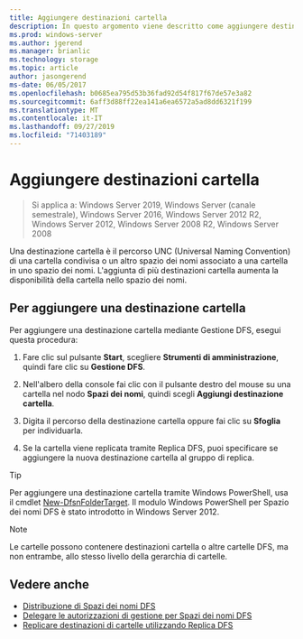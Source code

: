 ```yaml
---
title: Aggiungere destinazioni cartella
description: In questo argomento viene descritto come aggiungere destinazioni cartella (percorsi UNC)
ms.prod: windows-server
ms.author: jgerend
ms.manager: brianlic
ms.technology: storage
ms.topic: article
author: jasongerend
ms-date: 06/05/2017
ms.openlocfilehash: b0685ea795d53b36fad92d54f817f67de57e3a82
ms.sourcegitcommit: 6aff3d88ff22ea141a6ea6572a5ad8dd6321f199
ms.translationtype: MT
ms.contentlocale: it-IT
ms.lasthandoff: 09/27/2019
ms.locfileid: "71403189"
---
```

# <a name="add-folder-targets"></a>Aggiungere destinazioni cartella

> Si applica a: Windows Server 2019, Windows Server (canale semestrale), Windows Server 2016, Windows Server 2012 R2, Windows Server 2012, Windows Server 2008 R2, Windows Server 2008

Una destinazione cartella è il percorso UNC (Universal Naming Convention) di una cartella condivisa o un altro spazio dei nomi associato a una cartella in uno spazio dei nomi. L'aggiunta di più destinazioni cartella aumenta la disponibilità della cartella nello spazio dei nomi.

## <a name="to-add-a-folder-target"></a>Per aggiungere una destinazione cartella

Per aggiungere una destinazione cartella mediante Gestione DFS, esegui questa procedura:

1.  Fare clic sul pulsante **Start**, scegliere **Strumenti di amministrazione**, quindi fare clic su **Gestione DFS**.

2.  Nell'albero della console fai clic con il pulsante destro del mouse su una cartella nel nodo **Spazi dei nomi**, quindi scegli **Aggiungi destinazione cartella**.

3.  Digita il percorso della destinazione cartella oppure fai clic su **Sfoglia** per individuarla.

4.  Se la cartella viene replicata tramite Replica DFS, puoi specificare se aggiungere la nuova destinazione cartella al gruppo di replica.

> [!TIP]
> Per aggiungere una destinazione cartella tramite Windows PowerShell, usa il cmdlet [New-DfsnFolderTarget](https://docs.microsoft.com/powershell/module/dfsn/new-dfsnfoldertarget). Il modulo Windows PowerShell per Spazio dei nomi DFS è stato introdotto in Windows Server 2012.

> [!NOTE]
> Le cartelle possono contenere destinazioni cartella o altre cartelle DFS, ma non entrambe, allo stesso livello della gerarchia di cartelle.

## <a name="see-also"></a>Vedere anche

-   [Distribuzione di Spazi dei nomi DFS](deploying-dfs-namespaces.md)
-   [Delegare le autorizzazioni di gestione per Spazi dei nomi DFS](delegate-management-permissions-for-dfs-namespaces.md)
-   [Replicare destinazioni di cartelle utilizzando Replica DFS](replicate-folder-targets-using-dfs-replication.md)